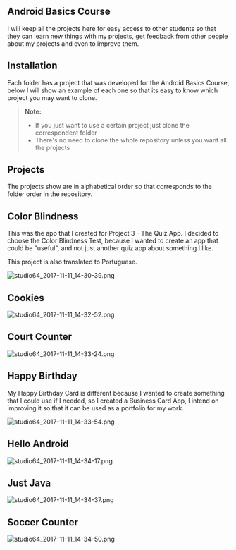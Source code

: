 ## Android Basics Course

I will keep all the projects here for easy access to other students so that they can learn new things with my projects, get feedback from other people about my projects and even to improve them.

## Installation

Each folder has a project that was developed for the Android Basics Course, below I will show an example of each one so that its easy to know which project you may want to clone.

> **Note:**
>
> - If you just want to use a certain project just clone the correspondent folder
> - There's no need to clone the whole repository unless you want all the projects

## Projects
The projects show are in alphabetical order so that corresponds to the folder order in the repository.

## **Color Blindness**

This was the app that I created for Project 3 - The Quiz App.
I decided to choose the Color Blindness Test, because I wanted to create an app that could be "useful",
and not just another quiz app about something I like.

This project is also translated to Portuguese.

![studio64_2017-11-11_14-30-39.png]({{site.baseurl}}/studio64_2017-11-11_14-30-39.png)


## **Cookies**

![studio64_2017-11-11_14-32-52.png]({{site.baseurl}}/studio64_2017-11-11_14-32-52.png)

## **Court Counter**

![studio64_2017-11-11_14-33-24.png]({{site.baseurl}}/studio64_2017-11-11_14-33-24.png)

## **Happy Birthday**

My Happy Birthday Card is different because I wanted to create something that I could use if I needed,
so I created a Business Card App, I intend on improving it so that it can be used as a portfolio for my work.

![studio64_2017-11-11_14-33-54.png]({{site.baseurl}}/studio64_2017-11-11_14-33-54.png)

## **Hello Android**

![studio64_2017-11-11_14-34-17.png]({{site.baseurl}}/studio64_2017-11-11_14-34-17.png)

## **Just Java**

![studio64_2017-11-11_14-34-37.png]({{site.baseurl}}/studio64_2017-11-11_14-34-37.png)

## **Soccer Counter**

![studio64_2017-11-11_14-34-50.png]({{site.baseurl}}/studio64_2017-11-11_14-34-50.png)

